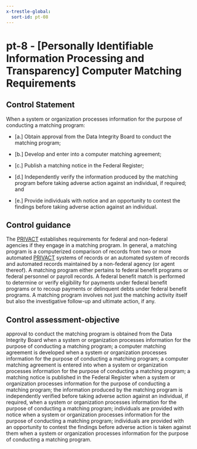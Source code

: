 ```yaml
---
x-trestle-global:
  sort-id: pt-08
---
```


# pt-8 - \[Personally Identifiable Information Processing and Transparency\] Computer Matching Requirements

## Control Statement

When a system or organization processes information for the purpose of conducting a matching program:

- \[a.\] Obtain approval from the Data Integrity Board to conduct the matching program;

- \[b.\] Develop and enter into a computer matching agreement;

- \[c.\] Publish a matching notice in the Federal Register;

- \[d.\] Independently verify the information produced by the matching program before taking adverse action against an individual, if required; and

- \[e.\] Provide individuals with notice and an opportunity to contest the findings before taking adverse action against an individual.

## Control guidance

The [PRIVACT](#18e71fec-c6fd-475a-925a-5d8495cf8455) establishes requirements for federal and non-federal agencies if they engage in a matching program. In general, a matching program is a computerized comparison of records from two or more automated [PRIVACT](#18e71fec-c6fd-475a-925a-5d8495cf8455) systems of records or an automated system of records and automated records maintained by a non-federal agency (or agent thereof). A matching program either pertains to federal benefit programs or federal personnel or payroll records. A federal benefit match is performed to determine or verify eligibility for payments under federal benefit programs or to recoup payments or delinquent debts under federal benefit programs. A matching program involves not just the matching activity itself but also the investigative follow-up and ultimate action, if any.

## Control assessment-objective

approval to conduct the matching program is obtained from the Data Integrity Board when a system or organization processes information for the purpose of conducting a matching program;
a computer matching agreement is developed when a system or organization processes information for the purpose of conducting a matching program;
a computer matching agreement is entered into when a system or organization processes information for the purpose of conducting a matching program;
a matching notice is published in the Federal Register when a system or organization processes information for the purpose of conducting a matching program;
the information produced by the matching program is independently verified before taking adverse action against an individual, if required, when a system or organization processes information for the purpose of conducting a matching program;
individuals are provided with notice when a system or organization processes information for the purpose of conducting a matching program;
individuals are provided with an opportunity to contest the findings before adverse action is taken against them when a system or organization processes information for the purpose of conducting a matching program.
